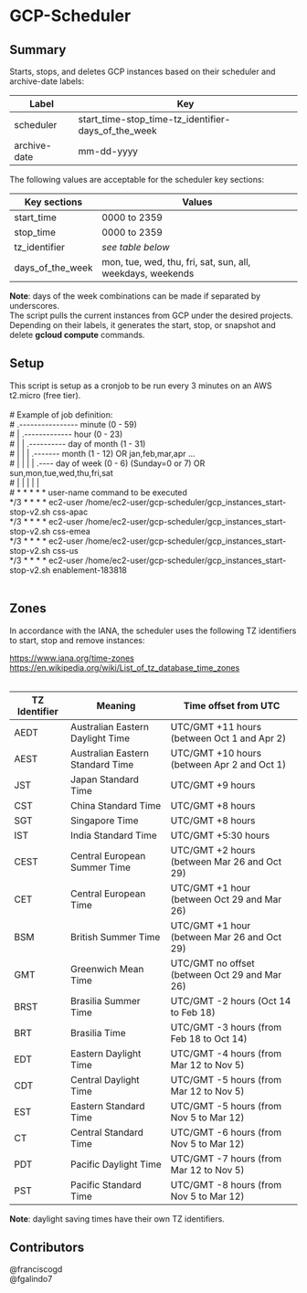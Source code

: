 # GCP-Scheduler

## Summary
Starts, stops, and deletes GCP instances based on their scheduler and archive-date labels: <br />

Label        | Key
------------ | -------------
scheduler    | start_time-stop_time-tz_identifier-days_of_the_week
archive-date | mm-dd-yyyy

The following values are acceptable for the scheduler key sections: <br />

Key sections | Values   
------------ | -------------
start_time       | 0000 to 2359
stop_time        | 0000 to 2359
tz_identifier    | *see table below*
days_of_the_week | mon, tue, wed, thu, fri, sat, sun, all, weekdays, weekends

**Note**: days of the week combinations can be made if separated by underscores.
<br />
The script pulls the current instances from GCP under the desired projects. Depending on their labels, it generates the start, stop, or snapshot and delete **gcloud compute** commands.

## Setup
This script is setup as a cronjob to be run every 3 minutes on an AWS t2.micro (free tier). <br />
<br />
\# Example of job definition: <br />
\# .---------------- minute (0 - 59) <br />
\# |  .------------- hour (0 - 23) <br />
\# |  |  .---------- day of month (1 - 31) <br />
\# |  |  |  .------- month (1 - 12) OR jan,feb,mar,apr ... <br />
\# |  |  |  |  .---- day of week (0 - 6) (Sunday=0 or 7) OR sun,mon,tue,wed,thu,fri,sat <br />
\# |  |  |  |  | <br />
\# *  *  *  *  * user-name  command to be executed <br />
\*/3  *  *  *  * ec2-user /home/ec2-user/gcp-scheduler/gcp_instances_start-stop-v2.sh css-apac <br />
\*/3  *  *  *  * ec2-user /home/ec2-user/gcp-scheduler/gcp_instances_start-stop-v2.sh css-emea <br />
\*/3  *  *  *  * ec2-user /home/ec2-user/gcp-scheduler/gcp_instances_start-stop-v2.sh css-us <br />
\*/3  *  *  *  * ec2-user /home/ec2-user/gcp-scheduler/gcp_instances_start-stop-v2.sh enablement-183818 <br />
<br />

## Zones
In accordance with the IANA, the scheduler uses the following TZ identifiers to
start, stop and remove instances: <br />

https://www.iana.org/time-zones  <br />
https://en.wikipedia.org/wiki/List_of_tz_database_time_zones  <br />
<br />

TZ Identifier | Meaning | Time offset from UTC  
--------------| ------- | ---------------
AEDT | Australian Eastern Daylight Time | UTC/GMT +11 hours (between Oct 1 and Apr 2)
AEST | Australian Eastern Standard Time | UTC/GMT +10 hours (between Apr 2 and Oct 1)
JST | Japan Standard Time | UTC/GMT +9 hours
CST | China Standard Time | UTC/GMT +8 hours
SGT | Singapore Time | UTC/GMT +8 hours
IST | India Standard Time | UTC/GMT +5:30 hours
CEST | Central European Summer Time | UTC/GMT +2 hours (between Mar 26 and Oct 29)
CET | Central European Time | UTC/GMT +1 hour (between Oct 29 and Mar 26)
BSM | British Summer Time | UTC/GMT +1 hour (between Mar 26 and Oct 29)
GMT | Greenwich Mean Time | UTC/GMT no offset (between Oct 29 and Mar 26)
BRST | Brasilia Summer Time | UTC/GMT -2 hours (Oct 14 to Feb 18)
BRT | Brasilia Time | UTC/GMT -3 hours (from Feb 18 to Oct 14)
EDT | Eastern Daylight Time | UTC/GMT -4 hours (from Mar 12 to Nov 5)
CDT | Central Daylight Time | UTC/GMT -5 hours (from Mar 12 to Nov 5)
EST | Eastern Standard Time | UTC/GMT -5 hours (from Nov 5 to Mar 12)
CT | Central Standard Time | UTC/GMT -6 hours (from Nov 5 to Mar 12)
PDT | Pacific Daylight Time | UTC/GMT -7 hours (from Mar 12 to Nov 5)
PST | Pacific Standard Time | UTC/GMT -8 hours (from Nov 5 to Mar 12)

**Note**: daylight saving times have their own TZ identifiers.

## Contributors
@franciscogd <br />
@fgalindo7
